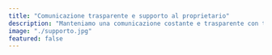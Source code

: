 ```yaml
---
title: "Comunicazione trasparente e supporto al proprietario"
description: "Manteniamo una comunicazione costante e trasparente con te, fornendoti aggiornamenti regolari e un supporto dedicato per qualsiasi tua esigenza o domanda."
image: "./supporto.jpg"
featured: false
---
```

